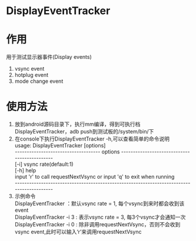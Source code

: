 # DisplayEventTracker

# 作用
用于测试显示器事件(Display events)
1. vsync event
2. hotplug event
3. mode change event

# 使用方法
1. 放到android源码目录下，执行mm编译，得到可执行档DisplayEventTracker，adb push到测试板的/system/bin/下
2. 在console下执行DisplayEventTracker -h,可以查看简单的命令说明  
     usage:  DisplayEventTracker [options]  
          ------------------------------------ options ---------------------------------------------  
          [-i] vsync rate(default:1)   
          [-h] help   
          input 'r' to call requestNextVsync or input 'q' to exit when running   
          ------------------------------------------------------------------------------------------   
3. 示例命令      
   DisplayEventTracker ：默认vsync rate = 1, 每个vsync到来时都会收到该event   
   DisplayEventTracker -i 3 : 表示vsync rate = 3, 每3个vsync才会通知一次    
   DisplayEventTracker -i 0 : 除非调用requestNextVsync，否则不会收到vsync event,此时可以输入‘r’来调用requestNextVsync    
